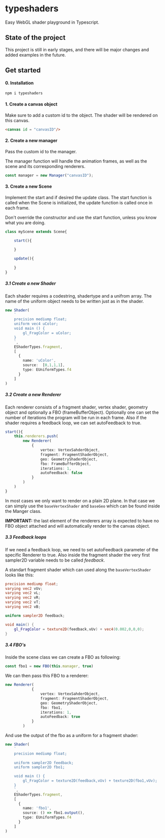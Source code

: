 # typeshaders

Easy WebGL shader playground in Typescript.

## State of the project
This project is still in early stages, 
and there will be major changes and added examples in the future.

## Get started

#### 0. Installation

```npm i typeshaders```

#### 1. Create a canvas object 

Make sure to add a custom id to the object. 
The shader will be rendered on this canvas.

````html
<canvas id = "canvasID"/>
````

#### 2. Create a new manager

Pass the custom id to the manager.

The manager function will handle the animation frames, as well as the scene
and its corresponding renderers. 

````typescript
const manager = new Manager("canvasID");
````

#### 3. Create a new Scene

Implement the start and if desired the update class. 
The start function is called when the Scene is initialized, 
the update function is called once in each frame. 

Don't override the constructor and use the start function,
unless you know what you are doing.

````typescript
class myScene extends Scene{

    start(){
 
    }

    update(){
    
    }
}
````

##### 3.1 Create a new Shader

Each shader requires a codestring, shadertype and a unifrom array.
The name of the uniform object needs to be written just as in the shader.
````typescript
new Shader(
    `
    precision mediump float;
    uniform vec4 uColor;
    void main () {
        gl_FragColor = uColor;
    }
    `,
    EShaderTypes.fragment,
    [
      {
        name: 'uColor',
        source:  [0,1,1,1],
        type: EUniformTypes.f4
      }
    ] 
)
````

##### 3.2 Create a new Renderer

Each renderer consists of a fragment shader, vertex shader, geometry object and
optionally a FBO (frameBufferObject). Optionally one can set the number of iterations
the program will be run in each frame. Also if the shader requires a feedback loop,
we can set autoFeedback to true.

````typescript
start(){
    this.renderers.push(
        new Renderer(
            {
                vertex: VertexSahderObject,
                fragment: FragmentShaderObject,
                geo: GeometryShaderObject,
                fbo: FrameBufferObject,
                iterations: 1,
                autoFeedback: false
            }
        )   
    )
}
````

In most cases we only want to render on a plain 2D plane. 
In that case we can simply use the ``baseVertexShader`` and ``baseGeo``
which can be found inside the Manger class.

**IMPORTANT:** the last element of the renderers array is expected
to have no FBO object attached and will automatically render to the canvas object. 

##### 3.3 Feedback loops

If we need a feedback loop, we need to set autoFeedback parameter of the specific Renderer to true.
Also inside the fragment shader the very first sampler2D variable needs to be called
*feedback*.

A standart fragment shader which can used along the ``baseVertexShader``
looks like this:

````glsl
precision mediump float;
varying vec2 vUv;
varying vec2 vL;
varying vec2 vR;
varying vec2 vT;
varying vec2 vB;

uniform sampler2D feedback;

void main() {
    gl_FragColor = texture2D(feedback,vUv) + vec4(0.002,0,0,0);
}
````

##### 3.4 FBO's

Inside the scene class we can create a FBO as following:
````typescript
const fbo1 = new FBO(this.manager, true)
````

We can then pass this FBO to a renderer:

````typescript
new Renderer(
            {
                vertex: VertexSahderObject,
                fragment: FragmentShaderObject,
                geo: GeometryShaderObject,
                fbo: fbo1,
                iterations: 1,
                autoFeedback: true
            }
        )   
````

And use the output of the fbo as a uniform for a fragment shader:

````typescript
new Shader(
    `
    precision mediump float;
    
    uniform sampler2D feedback;
    uniform sampler2D fbo1;

    void main () {
        gl_FragColor = texture2D(feedback,vUv) + texture2D(fbo1,vUv);
    }
    `,
    EShaderTypes.fragment,
    [
      {
        name: 'fbo1',
        source: () => fbo1.output(),
        type: EUniformTypes.f4
      }
    ] 
)
````
